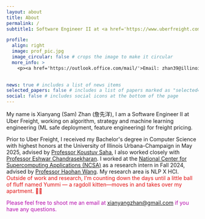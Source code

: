 ```yaml
---
layout: about
title: About
permalink: /
subtitle1: Software Engineer II at <a href='https://www.uberfreight.com/'>Uber Freight</a>

profile:
  align: right
  image: prof_pic.jpg
  image_circular: false # crops the image to make it circular
  more_info: >
    <p><a href='https://outlook.office.com/mail/'>Email: zhan39@illinois.edu</a></p>
 

news: true # includes a list of news items
selected_papers: false # includes a list of papers marked as "selected={true}"
social: false # includes social icons at the bottom of the page
---
```



My name is Xianyang (Sam) Zhan (詹先洋), I am a Software Engineer II at Uber Freight, working on algorithm, strategy and machine learning engineering (ML safe deployment, feature engineering) for freight pricing.

Prior to Uber Freight, I received my Bachelor's degree in Computer Science with highest honors at the University of Illinois Urbana-Champaign in May 2025, advised by [Professor Koustuv Saha](https://koustuv.com/), I also worked closely with [Professor Eshwar Chandrasekharan](http://www.eshwarchandrasekharan.com/). I worked at the [National Center for Supercomputing Applications (NCSA)](https://spin.ncsa.illinois.edu/24-25-academic-year-interns/) as a research intern in Fall 2024, advised by [Professor Haohan Wang](https://haohanwang.github.io/index.html). My research area is NLP X HCI. <span style="color:rgb(226, 17, 17);"> Outside of work and research, I’m counting down the days until a little ball of fluff named Yummi — a ragdoll kitten—moves in and takes over my apartment. 🐾✨ </span>

<span style="color: #b509ac;">Please feel free to shoot me an email at xianyangzhan@gmail.com if you have any questions. </span>